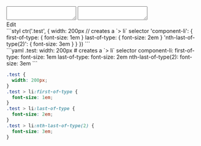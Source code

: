 <div data-size="340" class="code-cont" data-example="type">
    <div class="code">
        <div class="code-wrap">
            <textarea id="stylus"></textarea>
            <textarea id="css"></textarea>
            <div class="edit-code">
                <span>Edit</span>
            </div>
        </div>
    </div>
</div>


<div data-size="340" data-examples="stylus"></div>
```styl
ctr('.test', {
  width: 200px
  // creates a `> li` selector
  'component-li': {
    first-of-type: {
      font-size: 1em
    }
    last-of-type: {
      font-size: 2em
    }
    'nth-last-of-type(2)': {
      font-size: 3em
    }
  } 
})
```

<div data-size="340" data-examples="yaml"></div>
```yaml
.test:
  width: 200px
  # creates a `> li` selector
  component-li:
    first-of-type:
      font-size: 1em
    last-of-type:
      font-size: 2em
    nth-last-of-type(2):
      font-size: 3em
```

```css
.test {
  width: 200px;
}
.test > li:first-of-type {
  font-size: 1em;
}
.test > li:last-of-type {
  font-size: 2em;
}
.test > li:nth-last-of-type(2) {
  font-size: 3em;
}
```
<div class="cf"></div>
